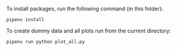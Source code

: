 
To install packages, run the following command (in this folder):
```
pipenv install
```

To create dummy data and all plots run from the current directory:

```
pipenv run python plot_all.py
```
